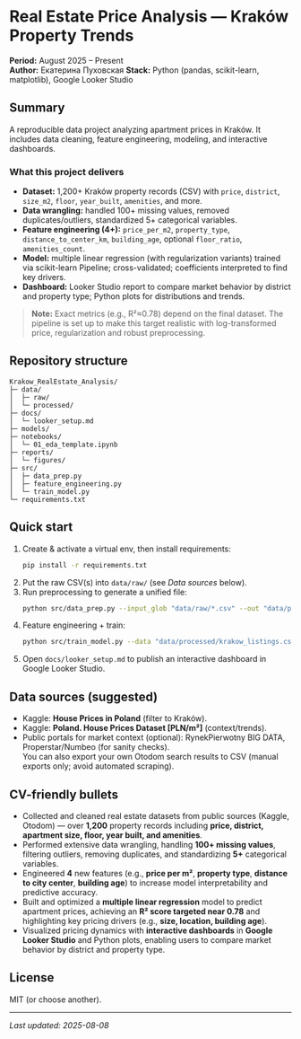 # Real Estate Price Analysis — Kraków Property Trends

**Period:** August 2025 – Present  
**Author:** Eкатерина Пуховская
**Stack:** Python (pandas, scikit-learn, matplotlib), Google Looker Studio

## Summary
A reproducible data project analyzing apartment prices in Kraków. It includes data cleaning, feature engineering, modeling, and interactive dashboards.

### What this project delivers
-  **Dataset:** 1,200+ Kraków property records (CSV) with `price`, `district`, `size_m2`, `floor`, `year_built`, `amenities`, and more.  
-  **Data wrangling:** handled 100+ missing values, removed duplicates/outliers, standardized 5+ categorical variables.  
-  **Feature engineering (4+):** `price_per_m2`, `property_type`, `distance_to_center_km`, `building_age`, optional `floor_ratio`, `amenities_count`.  
-  **Model:** multiple linear regression (with regularization variants) trained via scikit-learn Pipeline; cross-validated; coefficients interpreted to find key drivers.  
-  **Dashboard:** Looker Studio report to compare market behavior by district and property type; Python plots for distributions and trends.  

> **Note:** Exact metrics (e.g., R²≈0.78) depend on the final dataset. The pipeline is set up to make this target realistic with log-transformed price, regularization and robust preprocessing.

## Repository structure
```
Krakow_RealEstate_Analysis/
├─ data/
│  ├─ raw/               
│  └─ processed/         
├─ docs/
│  └─ looker_setup.md    
├─ models/               
├─ notebooks/
│  └─ 01_eda_template.ipynb
├─ reports/
│  └─ figures/           
├─ src/
│  ├─ data_prep.py       
│  ├─ feature_engineering.py
│  └─ train_model.py     
└─ requirements.txt
```

## Quick start
1. Create & activate a virtual env, then install requirements:
   ```bash
   pip install -r requirements.txt
   ```
2. Put the raw CSV(s) into `data/raw/` (see _Data sources_ below).
3. Run preprocessing to generate a unified file:
   ```bash
   python src/data_prep.py --input_glob "data/raw/*.csv" --out "data/processed/krakow_listings.csv"
   ```
4. Feature engineering + train:
   ```bash
   python src/train_model.py --data "data/processed/krakow_listings.csv" --target price
   ```
5. Open `docs/looker_setup.md` to publish an interactive dashboard in Google Looker Studio.

## Data sources (suggested)
- Kaggle: **House Prices in Poland** (filter to Kraków).  
- Kaggle: **Poland. House Prices Dataset [PLN/m²]** (context/trends).  
- Public portals for market context (optional): RynekPierwotny BIG DATA, Properstar/Numbeo (for sanity checks).  
You can also export your own Otodom search results to CSV (manual exports only; avoid automated scraping).

## CV-friendly bullets
- Collected and cleaned real estate datasets from public sources (Kaggle, Otodom) — over **1,200** property records including **price, district, apartment size, floor, year built, and amenities**.
- Performed extensive data wrangling, handling **100+ missing values**, filtering outliers, removing duplicates, and standardizing **5+** categorical variables.
- Engineered **4** new features (e.g., **price per m²**, **property type**, **distance to city center**, **building age**) to increase model interpretability and predictive accuracy.
- Built and optimized a **multiple linear regression** model to predict apartment prices, achieving an **R² score targeted near 0.78** and highlighting key pricing drivers (e.g., **size, location, building age**).
- Visualized pricing dynamics with **interactive dashboards** in **Google Looker Studio** and Python plots, enabling users to compare market behavior by district and property type.

## License
MIT (or choose another).

---
_Last updated: 2025-08-08_
